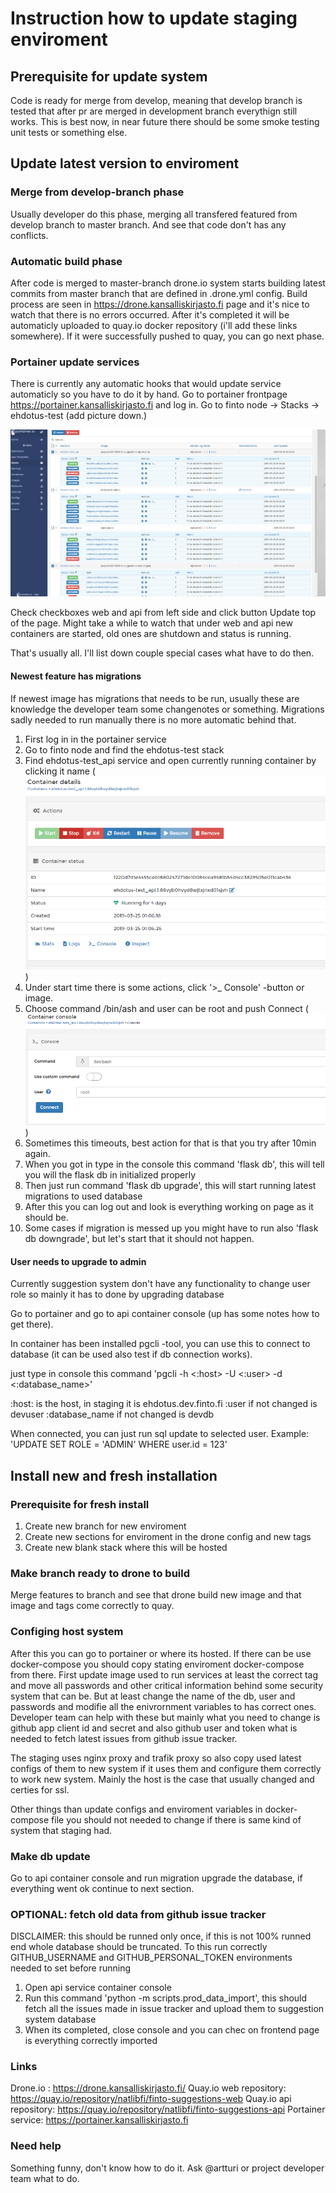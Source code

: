# Instruction how to update staging enviroment

## Prerequisite for update system

Code is ready for merge from develop, meaning that develop branch is tested that after pr are merged in development branch everythign still works.
This is best now, in near future there should be some smoke testing unit tests or something else.

## Update latest version to enviroment

### Merge from develop-branch phase

Usually developer do this phase, merging all transfered featured from develop branch to master branch. And see that code don't has any conflicts.

### Automatic build phase

After code is merged to master-branch drone.io system starts building latest commits from master branch that are defined in .drone.yml config.
Build process are seen in <https://drone.kansalliskirjasto.fi> page and it's nice to watch that there is no errors occurred. After it's completed it will be automaticly uploaded to quay.io docker repository (i'll add these links somewhere). If it were successfully pushed to quay, you can go next phase.

### Portainer update services

There is currently any automatic hooks that would update service automaticly so you have to do it by hand. Go to portainer frontpage <https://portainer.kansalliskirjasto.fi> and log in. Go to finto node -> Stacks -> ehdotus-test (add picture down.)

![Portainer list of services picture](img/portainer_pic_1.PNG)

Check checkboxes web and api from left side and click button Update top of the page.
Might take a while to watch that under web and api new containers are started, old ones are shutdown and status is running.

That's usually all. I'll list down couple special cases what have to do then.

#### Newest feature has migrations

If newest image has migrations that needs to be run, usually these are knowledge the developer team some changenotes or something.
Migrations sadly needed to run manually there is no more automatic behind that.

1. First log in in the portainer service
2. Go to finto node and find the ehdotus-test stack
3. Find ehdotus-test_api service and open currently running container by clicking it name (![Ehdotus test api service running container](img/portainer_pic_2.PNG))
4. Under start time there is some actions, click '>_ Console' -button or image.
5. Choose command /bin/ash and user can be root and push Connect (![Running console options](img/portainer_pic_3.PNG))
6. Sometimes this timeouts, best action for that is that you try after 10min again.
7. When you got in type in the console this command 'flask db', this will tell you will the flask db in initialized properly
8. Then just run command 'flask db upgrade', this will start running latest migrations to used database
9. After this you can log out and look is everything working on page as it should be.
10. Some cases if migration is messed up you might have to run also 'flask db downgrade', but let's start that it should not happen.

#### User needs to upgrade to admin

Currently suggestion system don't have any functionality to change user role so mainly it has to done by upgrading database

Go to portainer and go to api container console (up has some notes how to get there).

In container has been installed pgcli -tool, you can use this to connect to database (it can be used also test if db connection works).

just type in console this command 'pgcli -h <:host> -U <:user> -d <:database_name>'

:host: is the host, in staging it is ehdotus.dev.finto.fi
:user if not changed is devuser
:database_name if not changed is devdb

When connected, you can just run sql update to selected user.
Example: 'UPDATE SET ROLE = 'ADMIN' WHERE user.id = 123'

## Install new and fresh installation

### Prerequisite for fresh install

1. Create new branch for new enviroment
2. Create new sections for enviroment in the drone config and new tags
3. Create new blank stack where this will be hosted

### Make branch ready to drone to build

Merge features to branch and see that drone build new image and that image and tags come correctly to quay.

### Configing host system

After this you can go to portainer or where its hosted. If there can be use docker-compose you should copy stating enviroment docker-compose from there.
First update image used to run services at least the correct tag and move all passwords and other critical information behind some security system that can be.
But at least change the name of the db, user and passwords and modifie all the enivrornment variables to has correct ones. Developer team can help with these but mainly what you need to change is github app client id and secret and also github user and token what is needed to fetch latest issues from github issue tracker.

The staging uses nginx proxy and trafik proxy so also copy used latest configs of them to new system if it uses them and configure them correctly to work new system. Mainly the host is the case that usually changed and certies for ssl.

Other things than update configs and enviroment variables in docker-compose file you should not needed to change if there is same kind of system that staging had.

### Make db update

Go to api container console and run migration upgrade the database, if everything went ok continue to next section.

### OPTIONAL: fetch old data from github issue tracker

DISCLAIMER: this should be runned only once, if this is not 100% runned end whole database should be truncated.
To this run correctly GITHUB_USERNAME and GITHUB_PERSONAL_TOKEN environments needed to set before running

1. Open api service container console
2. Run this command 'python -m scripts.prod_data_import', this should fetch all the issues made in issue tracker and upload them to suggestion system database
3. When its completed, close console and you can chec on frontend page is everything correctly imported

### Links

Drone.io : <https://drone.kansalliskirjasto.fi/>
Quay.io web repository: <https://quay.io/repository/natlibfi/finto-suggestions-web>
Quay.io api repository: <https://quay.io/repository/natlibfi/finto-suggestions-api>
Portainer service: <https://portainer.kansalliskirjasto.fi>

### Need help

Something funny, don't know how to do it. Ask @artturi or project developer team what to do.